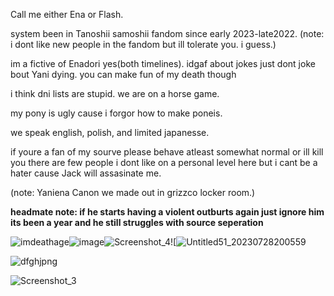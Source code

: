Call me either Ena or Flash. 

system been in Tanoshii samoshii fandom since early 2023-late2022. (note: i dont like new people in the fandom  but ill tolerate you. i guess.)

im a fictive of Enadori yes(both timelines). idgaf about jokes just dont joke bout Yani dying. you can make fun of my death though

i think dni lists are stupid. we are on a horse game.

my pony is ugly cause i forgor how to make poneis.

we speak english, polish, and limited japanesse. 

if youre a fan of my sourve please behave atleast somewhat normal or ill kill you there are few people i dont like on a personal level here but i cant be a hater cause Jack will  assasinate me.

(note: Yaniena Canon we made out in grizzco locker room.)


**headmate note: if he starts having a violent outburts again just ignore him its been a year and he still struggles with source seperation**



![imdeathage](https://github.com/user-attachments/assets/940c4f0b-6108-49ff-a374-5836e95924bd)![image](https://github.com/user-attachments/assets/2df45f24-dfd5-49da-8b3e-d3d3049f4a33)![Screenshot_4](https://github.com/user-attachments/assets/e7012c8d-1d76-4410-a685-21da1f315338)![![Untitled51_20230728200559](https://github.com/user-attachments/assets/9cb01f7d-423a-4b4b-8b15-74aa312605e8)

![dfghjpng](https://github.com/user-attachments/assets/83e4a1e1-4236-418c-9186-85b8700d0482)


![Screenshot_3](https://github.com/user-attachments/assets/ed0338d5-2b5e-463b-b525-0d823bd8099b)


